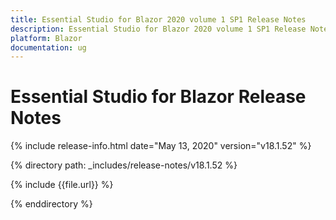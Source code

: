 ```yaml
---
title: Essential Studio for Blazor 2020 volume 1 SP1 Release Notes  
description: Essential Studio for Blazor 2020 volume 1 SP1 Release Notes  
platform: Blazor
documentation: ug
---
```


# Essential Studio for Blazor  Release Notes  

{% include release-info.html date="May 13, 2020"  version="v18.1.52" %} 

{% directory path: _includes/release-notes/v18.1.52 %}

{% include {{file.url}} %}

{% enddirectory %}







